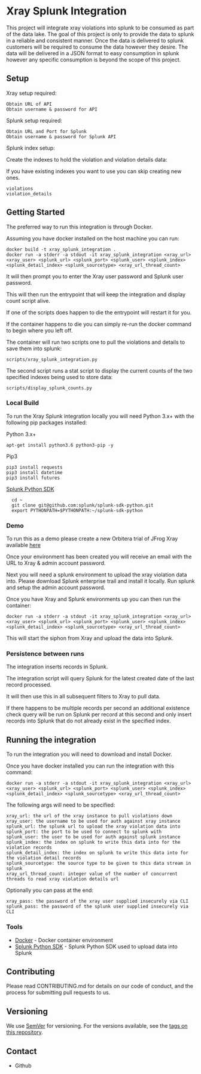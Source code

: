 # Xray Splunk Integration
This project will integrate xray violations into splunk to be consumed as part of the data lake.
The goal of this project is only to provide the data to splunk in a reliable and consistent manner.
Once the data is delivered to splunk customers will be required to consume the data however they desire.
The data will be delivered in a JSON format to easy consumption in splunk however any specific consumption is beyond the scope of this project.

## Setup

Xray setup required:

```
Obtain URL of API
Obtain username & password for API
```

Splunk setup required:
```
Obtain URL and Port for Splunk
Obtain username & password for Splunk API
```

Splunk index setup:

Create the indexes to hold the violation and violation details data:

If you have existing indexes you want to use you can skip creating new ones.

```
violations
violation_details
```

## Getting Started 

The preferred way to run this integration is through Docker.

Assuming you have docker installed on the host machine you can run:

```
docker build -t xray_splunk_integration .
docker run -a stderr -a stdout -it xray_splunk_integration <xray_url> <xray_user> <splunk_url> <splunk_port> <splunk_user> <splunk_index> <splunk_detail_index> <splunk_sourcetype> <xray_url_thread_count>
```

It will then prompt you to enter the Xray user password and Splunk user password.

This will then run the entrypoint that will keep the integration and display count script alive.

If one of the scripts does happen to die the entrypoint will restart it for you.
 
If the container happens to die you can simply re-run the docker command to begin where you left off.

The container will run two scripts one to pull the violations and details to save them into splunk:

```
scripts/xray_splunk_integration.py
```

The second script runs a stat script to display the current counts of the two specified indexes being used to store data:

``` 
scripts/display_splunk_counts.py
```

### Local Build

To run the Xray Splunk integration locally you will need Python 3.x+ with the following pip packages installed:

Python 3.x+
```
apt-get install python3.6 python3-pip -y
```

Pip3
```
pip3 install requests
pip3 install datetime
pip3 install futures
```

[Splunk Python SDK](https://github.com/splunk/splunk-sdk-python)
```
  cd ~
  git clone git@github.com:splunk/splunk-sdk-python.git
  export PYTHONPATH=$PYTHONPATH:~/splunk-sdk-python
```

### Demo

To run this as a demo please create a new Orbitera trial of JFrog Xray available [here](https://jfrog2.orbitera.com/c2m/trials/signup?testDrive=1170&goto=%2Fc2m%2Ftrial%2F1170)

Once your environment has been created you will receive an email with the URL to Xray & admin account password.

Next you will need a splunk environment to upload the xray violation data into. Please download Splunk enterprise trail and install it locally. Run splunk and setup the admin account password.

Once you have Xray and Splunk environments up you can then run the container:

```
docker run -a stderr -a stdout -it xray_splunk_integration <xray_url> <xray_user> <splunk_url> <splunk_port> <splunk_user> <splunk_index> <splunk_detail_index> <splunk_sourcetype> <xray_url_thread_count>
```

This will start the siphon from Xray and upload the data into Splunk.


### Persistence between runs

The integration inserts records in Splunk.

The integration script will query Splunk for the latest created date of the last record processed.

It will then use this in all subsequent filters to Xray to pull data.

If there happens to be multiple records per second an additional existence check query will be run on Splunk per record at this second and only insert records into Splunk that do not already exist in the specified index.

## Running the integration

To run the integration you will need to download and install Docker.

Once you have docker installed you can run the integration with this command:

```
docker run -a stderr -a stdout -it xray_splunk_integration <xray_url> <xray_user> <splunk_url> <splunk_port> <splunk_user> <splunk_index> <splunk_detail_index> <splunk_sourcetype> <xray_url_thread_count>
```

The following args will need to be specified:

```
xray_url: the url of the xray instance to pull violations down
xray_user: the username to be used for auth against xray instance
splunk_url: the splunk url to upload the xray violation data into
splunk_port: the port to be used to connect to splunk with
splunk_user: the user to be used for auth against splunk instance
splunk_index: the index on splunk to write this data into for the violation records
splunk_detail_index: the index on splunk to write this data into for the violation detail records
splunk_sourcetype: the source type to be given to this data stream in splunk
xray_url_thread_count: integer value of the number of concurrent threads to read xray violation details url
```

Optionally you can pass at the end:

``` 
xray_pass: the password of the xray user supplied insecurely via CLI
splunk_pass: the password of the splunk user supplied insecurely via CLI
```


### Tools
* [Docker](https://www.docker.com/) - Docker container environment
* [Splunk Python SDK](https://github.com/splunk/splunk-sdk-python) - Splunk Python SDK used to upload data into Splunk

## Contributing
Please read CONTRIBUTING.md for details on our code of conduct, and the process for submitting pull requests to us.

## Versioning
We use [SemVer](http://semver.org/) for versioning. For the versions available, see the [tags on this repository](https://github.com/your/project/tags).

## Contact
* Github
